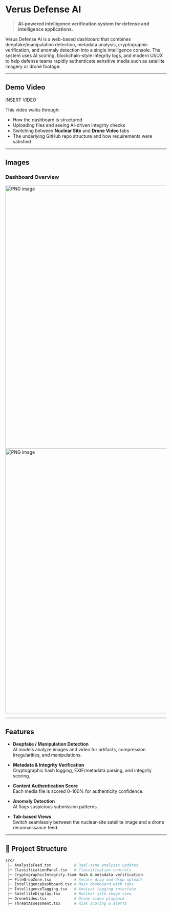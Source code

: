 # Verus Defense AI

> **AI-powered intelligence verification system for defense and intelligence applications.**

Verus Defense AI is a web-based dashboard that combines deepfake/manipulation detection, metadata analysis, cryptographic verification, and anomaly detection into a single intelligence console. The system uses AI scoring, blockchain-style integrity logs, and modern UI/UX to help defense teams rapidly authenticate sensitive media such as satellite imagery or drone footage.

--- 

## Demo Video

INSERT VIDEO

This video walks through:
- How the dashboard is structured
- Uploading files and seeing AI-driven integrity checks
- Switching between **Nuclear Site** and **Drone Video** tabs
- The underlying GitHub repo structure and how requirements were satisfied

---

## Images

### Dashboard Overview
<img width="1511" height="820" alt="PNG image" src="https://github.com/user-attachments/assets/bd1be602-9743-49ac-ba58-3c1a0699fee7" />
<img width="1498" height="824" alt="PNG image" src="https://github.com/user-attachments/assets/92479782-c0bc-4093-99c7-5823f371c76b" />


---

## Features

- **Deepfake / Manipulation Detection**  
  AI models analyze images and video for artifacts, compression irregularities, and manipulations.

- **Metadata & Integrity Verification**  
  Cryptographic hash logging, EXIF/metadata parsing, and integrity scoring.

- **Content Authentication Score**  
  Each media file is scored 0–100% for authenticity confidence.

- **Anomaly Detection**  
  AI flags suspicious submission patterns.

- **Tab-based Views**  
  Switch seamlessly between the nuclear-site satellite image and a drone reconnaissance feed.

---

## 📂 Project Structure

```bash
src/
 ├─ AnalysisFeed.tsx          # Real-time analysis updates
 ├─ ClassificationPanel.tsx   # Classification controls
 ├─ CryptographicIntegrity.tsx# Hash & metadata verification
 ├─ FileDropZone.tsx          # Secure drag-and-drop uploads
 ├─ IntelligenceDashboard.tsx # Main dashboard with tabs
 ├─ IntelligenceTagging.tsx   # Analyst tagging interface
 ├─ SatelliteDisplay.tsx      # Nuclear site image view
 ├─ DroneVideo.tsx            # Drone video playback
 ├─ ThreatAssessment.tsx      # Risk scoring & alerts
